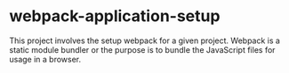 # webpack-application-setup

This project involves the setup webpack for a given project. Webpack is a static module bundler or the purpose is to bundle the JavaScript files for usage in a browser.
